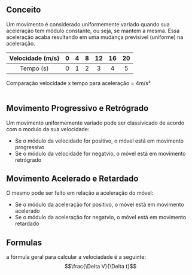 
## Conceito

Um movimento é considerado uniformemente variado quando sua aceleração tem módulo constante, ou seja, se mantem a mesma. Essa aceleração acaba resultando em uma mudança previsível (uniforme) na aceleração.

| Velocidade (m/s) | 0 | 4 | 8 | 12 | 16 | 20 |
|:---:|:---:|:---:|:---:|:---:|:---:|:---:|
| Tempo (s) | 0 | 1 | 2 | 3 | 4 | 5 |
Comparação velocidade x tempo para aceleração = 4m/s²
<br></br>
## Movimento Progressivo e Retrógrado

Um movimento uniformemente variado pode ser classivicado de acordo com o modulo da sua velocidade:

* Se o módulo da velocidade for positivo, o móvel está em movimento progressivo
* Se o módulo da velocidade for negatvio, o móvel está em movimento retrógrado

## Movimento Acelerado e Retardado

O mesmo pode ser feito em relação a aceleração do móvel:

* Se o módulo da aceleração for positivo, o móvel está em movimento acelerado
* Se o módulo da aceleração for negatvio, o móvel está em movimento retardado

## Formulas

a fórmula geral para calcular a velociadade é a seguinte:
$$\frac{\Delta V}{\Delta t}$$
